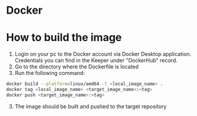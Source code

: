 # Docker

# How to build the image
1. Login on your pc to the Docker account via Docker Desktop application. Credentials you can find in the Keeper under "DockerHub" record.
2. Go to the directory where the Dockerfile is located
2. Run the following command:
```bash
docker build --platform=linux/amd64 -t <local_image_name> .
docker tag <local_image_name> <target_image_name>:<tag>
docker push <target_image_name>:<tag>
```
3. The image should be built and pushed to the target repository
